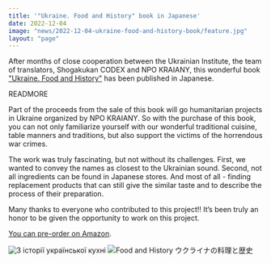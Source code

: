 ```yaml
---
title: '"Ukraine. Food and History" book in Japanese'
date: 2022-12-04
image: "news/2022-12-04-ukraine-food-and-history-book/feature.jpg"
layout: "page"
---
```


After months of close cooperation between the Ukrainian Institute, the team of translators, Shogakukan CODEX and NPO KRAIANY, this wonderful book ["Ukraine. Food and History"](https://amzn.asia/d/47c71i2) has been published in Japanese.

READMORE

Part of the proceeds from the sale of this book will go humanitarian projects in Ukraine organized by NPO KRAIANY. So with the purchase of this book, you can not only familiarize yourself with our wonderful traditional cuisine, table manners and traditions, but also support the victims of the horrendous war crimes.

The work was truly fascinating, but not without its challenges. First, we wanted to convey the names as closest to the Ukrainian sound.  Second, not all ingredients can be found in Japanese stores. And most of all - finding replacement products that can still give the similar taste and to describe the process of their preparation.

Many thanks to everyone who contributed to this project!! It’s been truly an honor to be given the opportunity to work on this project.

[You can pre-order on Amazon](https://amzn.asia/d/47c71i2).

![З історії української кухні](news/2022-12-04-ukraine-food-and-history-book/01.jpg)
![Food and History ウクライナの料理と歴史](news/2022-12-04-ukraine-food-and-history-book/02.jpg)
